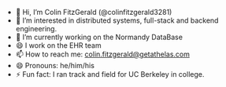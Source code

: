 - 👋 Hi, I’m Colin FitzGerald (@colinfitzgerald3281)
- 👀 I’m interested in distributed systems, full-stack and backend engineering.
- 🌱 I’m currently working on the Normandy DataBase
- 😄 I work on the EHR team 
- 📫 How to reach me: colin.fitzgerald@getathelas.com
- 😄 Pronouns: he/him/his
- ⚡ Fun fact: I ran track and field for UC Berkeley in college.

<!---
colinfitzgerald3281/colinfitzgerald3281 is a ✨ special ✨ repository because its `README.md` (this file) appears on your GitHub profile.
You can click the Preview link to take a look at your changes.
--->

